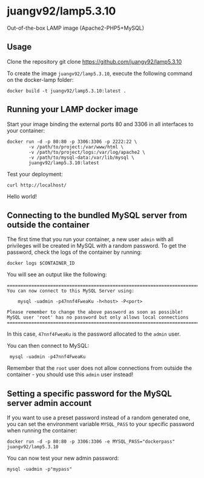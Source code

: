 juangv92/lamp5.3.10
=================

Out-of-the-box LAMP image (Apache2-PHP5+MySQL)


Usage
-----

Clone the repository
	git clone https://github.com/juangv92/lamp5.3.10

To create the image `juangv92/lamp5.3.10`, execute the following command on the docker-lamp folder:

	docker build -t juangv92/lamp5.3.10:latest .


Running your LAMP docker image
------------------------------

Start your image binding the external ports 80 and 3306 in all interfaces to your container:

	docker run -d -p 80:80 -p 3306:3306 -p 2222:22 \
    		-v /path/to/project:/var/www/html \
    		-v /path/to/project/logs:/var/log/apache2 \
    		-v /path/to/mysql-data:/var/lib/mysql \
    		juangv92/lamp5.3.10:latest

Test your deployment:

	curl http://localhost/

Hello world!


Connecting to the bundled MySQL server from outside the container
-----------------------------------------------------------------

The first time that you run your container, a new user `admin` with all privileges 
will be created in MySQL with a random password. To get the password, check the logs
of the container by running:

	docker logs $CONTAINER_ID

You will see an output like the following:

	========================================================================
	You can now connect to this MySQL Server using:

	    mysql -uadmin -p47nnf4FweaKu -h<host> -P<port>

	Please remember to change the above password as soon as possible!
	MySQL user 'root' has no password but only allows local connections
	========================================================================

In this case, `47nnf4FweaKu` is the password allocated to the `admin` user.

You can then connect to MySQL:

	 mysql -uadmin -p47nnf4FweaKu

Remember that the `root` user does not allow connections from outside the container - 
you should use this `admin` user instead!


Setting a specific password for the MySQL server admin account
--------------------------------------------------------------

If you want to use a preset password instead of a random generated one, you can
set the environment variable `MYSQL_PASS` to your specific password when running the container:

	docker run -d -p 80:80 -p 3306:3306 -e MYSQL_PASS="dockerpass" juangv92/lamp5.3.10

You can now test your new admin password:

	mysql -uadmin -p"mypass"
